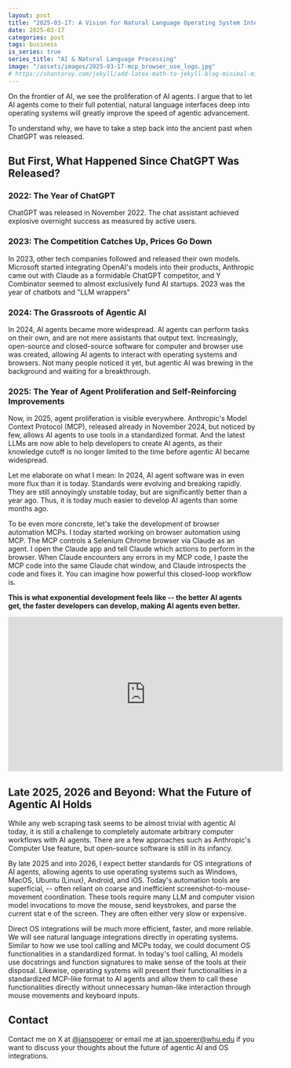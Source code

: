 ```yaml
---
layout: post
title: "2025-03-17: A Vision for Natural Language Operating System Interfaces for More Efficient AI Agents"
date: 2025-03-17
categories: post
tags: business
is_series: true
series_title: "AI & Natural Language Processing"
image: "/assets/images/2025-03-17-mcp_browser_use_logo.jpg"
# https://shantoroy.com/jekyll/add-latex-math-to-jekyll-blog-minimal-mistakes/
---
```

<script type="text/javascript" async
    src="https://cdnjs.cloudflare.com/ajax/libs/mathjax/2.7.6/MathJax.js?config=TeX-MML-AM_CHTML">
</script>

<script type="text/x-mathjax-config">
    MathJax.Hub.Config({
        extensions: ["tex2jax.js"],
        jax: ["input/TeX", "output/HTML-CSS"],
        tex2jax: {
        inlineMath: [ ['$','$'], ["\\(","\\)"] ],
        displayMath: [ ['$$','$$'], ["\\[","\\]"] ],
        processEscapes: true
        },
        "HTML-CSS": { availableFonts: ["TeX"] }
    });
</script>

On the frontier of AI, we see the proliferation of AI agents. I argue that to let AI agents come to their full potential, natural language interfaces deep into operating systems will greatly improve the speed of agentic advancement.

To understand why, we have to take a step back into the ancient past when ChatGPT was released.

## But First, What Happened Since ChatGPT Was Released?

### 2022: The Year of ChatGPT

ChatGPT was released in November 2022. The chat assistant achieved explosive overnight success as measured by active users.

### 2023: The Competition Catches Up, Prices Go Down

In 2023, other tech companies followed and released their own models. Microsoft started integrating OpenAI's models into their products, Anthropic came out with Claude as a formidable ChatGPT competitor, and Y Combinator seemed to almost exclusively fund AI startups. 2023 was the year of chatbots and "LLM wrappers"

### 2024: The Grassroots of Agentic AI

In 2024, AI agents became more widespread. AI agents can perform tasks on their own, and are not mere assistants that output text. Increasingly, open-source and closed-source software for computer and browser use was created, allowing AI agents to interact with operating systems and browsers. Not many people noticed it yet, but agentic AI was brewing in the background and waiting for a breakthrough.

### 2025: The Year of Agent Proliferation and Self-Reinforcing Improvements

Now, in 2025, agent proliferation is visible everywhere. Anthropic's Model Context Protocol (MCP), released already in November 2024, but noticed by few, allows AI agents to use tools in a standardized format. And the latest LLMs are now able to help developers to create AI agents, as their knowledge cutoff is no longer limited to the time before agentic AI became widespread.

Let me elaborate on what I mean: In 2024, AI agent software was in even more flux than it is today. Standards were evolving and breaking rapidly. They are still annoyingly unstable today, but are significantly better than a year ago. Thus, it is today much easier to develop AI agents than some months ago.

To be even more concrete, let's take the development of browser automation MCPs. I today started working on browser automation using MCP. The MCP controls a Selenium Chrome browser via Claude as an agent. I open the Claude app and tell Claude which actions to perform in the browser. When Claude encounters any errors in my MCP code, I paste the MCP code into the same Claude chat window, and Claude introspects the code and fixes it. You can imagine how powerful this closed-loop workflow is.

**This is what exponential development feels like -- the better AI agents get, the faster developers can develop, making AI agents even better.**

<iframe width="560" height="315" src="https://www.youtube.com/embed/20B8trurlsI?si=uxMMrJDNOXD_oBvI" title="YouTube video player" frameborder="0" allow="accelerometer; autoplay; clipboard-write; encrypted-media; gyroscope; picture-in-picture; web-share" referrerpolicy="strict-origin-when-cross-origin" allowfullscreen></iframe>

## Late 2025, 2026 and Beyond: What the Future of Agentic AI Holds

While any web scraping task seems to be almost trivial with agentic AI today, it is still a challenge to completely automate arbitrary computer workflows with AI agents. There are a few approaches such as Anthropic's Computer Use feature, but open-source software is still in its infancy.

By late 2025 and into 2026, I expect better standards for OS integrations of AI agents, allowing agents to use operating systems such as Windows, MacOS, Ubuntu (Linux), Android, and iOS. Today's automation tools are superficial, -- often reliant on coarse and inefficient screenshot-to-mouse-movement coordination. These tools require many LLM and computer vision model invocations to move the mouse, send keystrokes, and parse the current stat e of the screen. They are often either very slow or expensive.

Direct OS integrations will be much more efficient, faster, and more reliable. We will see natural language integrations directly in operating systems. Similar to how we use tool calling and MCPs today, we could document OS functionalities in a standardized format. In today's tool calling, AI models use docstrings and function signatures to make sense of the tools at their disposal. Likewise, operating systems will present their functionalities in a standardized MCP-like format to AI agents and allow them to call these functionalities directly without unnecessary human-like interaction through mouse movements and keyboard inputs.

## Contact

Contact me on X at [@janspoerer](https://x.com/JanSpoerer) or email me at jan.spoerer@whu.edu if you want to discuss your thoughts about the future of agentic AI and OS integrations.